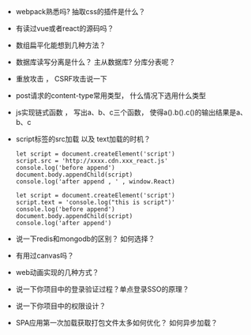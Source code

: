 - webpack熟悉吗? 抽取css的插件是什么？

- 有读过vue或者react的源码吗？

- 数组扁平化能想到几种方法？

- 数据库读写分离是什么？ 主从数据库? 分库分表呢？ 

- 重放攻击 ， CSRF攻击说一下

- post请求的content-type常用类型， 什么情况下选用什么类型

- js实现链式函数 ， 写出a、b、c三个函数， 使得a().b().c()的输出结果是a、b、c

- script标签的src加载 以及 text加载的时机？
    ```
    let script = document.createElement('script')
    script.src = 'http://xxxx.cdn.xxx_react.js'
    console.log('before append')
    document.body.appendChild(script)
    console.log('after append , ' , window.React)
    ```

    ```
    let script = document.createElement('script')
    script.text = 'console.log("this is script")'
    console.log('before append')
    document.body.appendChild(script)
    console.log('after append')
    ```

- 说一下redis和mongodb的区别？ 如何选择？

- 有用过canvas吗？

- web动画实现的几种方式？

- 说一下你项目中的登录验证过程？单点登录SSO的原理？

- 说一下你项目中的权限设计？

- SPA应用第一次加载获取打包文件太多如何优化？ 如何异步加载？




  